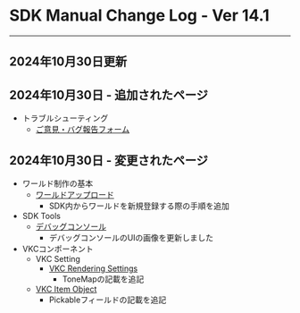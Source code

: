 # SDK Manual Change Log - Ver 14.1

---

## 2024年10月30日更新

## 2024年10月30日 - 追加されたページ

- トラブルシューティング
    - [ご意見・バグ報告フォーム](https://vrhikky.github.io/VketCloudSDK_Documents/14.1/troubleshooting/Comment_Bug_Reports.html)

## 2024年10月30日 - 変更されたページ

- ワールド制作の基本
  - [ワールドアップロード](https://vrhikky.github.io/VketCloudSDK_Documents/14.1/FirstStep/WorldUpload.html)
    - SDK内からワールドを新規登録する際の手順を追加
- SDK Tools
    - [デバッグコンソール](https://vrhikky.github.io/VketCloudSDK_Documents/14.1/debugconsole/debugconsole.html)
        - デバッグコンソールのUIの画像を更新しました
- VKCコンポーネント
    - VKC Setting
        - [VKC Rendering Settings](https://vrhikky.github.io/VketCloudSDK_Documents/14.1/VketCloudSettings/RenderingSettings.html)
            - ToneMapの記載を追記
    - [VKC Item Object](https://vrhikky.github.io/VketCloudSDK_Documents/14.1/VKCComponents/VKCItemObject.html)
        - Pickableフィールドの記載を追記
